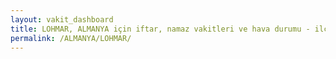 ```yaml
---
layout: vakit_dashboard
title: LOHMAR, ALMANYA için iftar, namaz vakitleri ve hava durumu - ilçe/eyalet seç
permalink: /ALMANYA/LOHMAR/
---
```


<script type="text/javascript">
  var GLOBAL_COUNTRY = 'ALMANYA';
  var GLOBAL_CITY = 'LOHMAR';
  var GLOBAL_STATE = '';
  var lat = 72;
  var lon = 21;
</script>
